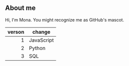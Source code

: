 ## About me

Hi, I'm Mona. You might recognize me as GitHub's mascot.

| verson | change   |
|------:|-----------|
|      1| JavaScript|
|      2| Python    |
|      3| SQL       |
